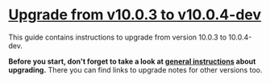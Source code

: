 # [Upgrade from v10.0.3 to v10.0.4-dev](https://github.com/shopsys/shopsys/compare/v10.0.3...10.0)

This guide contains instructions to upgrade from version 10.0.3 to 10.0.4-dev.

**Before you start, don't forget to take a look at [general instructions](https://github.com/shopsys/shopsys/blob/master/UPGRADE.md) about upgrading.**
There you can find links to upgrade notes for other versions too.
